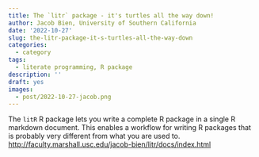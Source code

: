 ```yaml
---
title: The `litr` package - it's turtles all the way down!
author: Jacob Bien, University of Southern California
date: '2022-10-27'
slug: the-litr-package-it-s-turtles-all-the-way-down
categories:
  - category
tags:
  - literate programming, R package
description: ''
draft: yes
images:
  - post/2022-10-27-jacob.png
---
```


The `litR` R package lets you write a complete R package in a single R markdown document. This enables a workflow for writing R packages that is probably very different from what you are used to.
http://faculty.marshall.usc.edu/jacob-bien/litr/docs/index.html